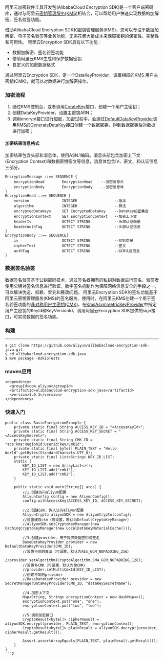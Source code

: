 阿里云加密软件工具开发包(AlibabaCloud Encryption SDK)是一个客户端密码库，通过与阿里云[密钥管理服务(KMS)](https://www.aliyun.com/product/kms)相结合，可以帮助用户快速实现数据的加解密、签名验签功能。

借助AlibabaCloud Encryption SDK和密钥管理服务(KMS)，您可以专注于数据加解密、电子签名验签等业务功能，无需花费大量成本来保障密钥的保密性、完整性和可用性。
阿里云Encryption SDK具有以下功能：
- 数据加解密、签名验签功能
- 借助阿里云KMS生成和保护数据密钥
- 自定义的加密数据格式

通过阿里云Encryption SDK，定一个DataKeyProvider，设置相应的KMS 用户主密钥(CMK)，就可以对数据进行加解密操作。

### 加密流程

1. 通过KMS控制台，或者调用[CreateKey](https://help.aliyun.com/document_detail/28947.html)接口，创建一个用户主密钥；
2. 创建DataKeyProvider，设置主密钥ARN；
3. 调用encrypt接口进行加密，加密过程中，会通过[DefaultDataKeyProvider](https://github.com/aliyun/alibabacloud-encryption-sdk-java/src/main/java/com/aliyun/encryptionsdk/provider/dataKey/DefaultDataKeyProvider.java)调用KMS的[GenerateDataKey](https://help.aliyun.com/document_detail/28948.html)接口创建一个数据密钥，得到数据密钥后对数据进行加密；

#### 加密结果消息格式
加密结果包含头部和消息体，使用ASN.1编码。消息头部包含加密上下文(Encryption Context)和数据密钥密文等信息，消息体包含IV、密文、和认证信息三部分。
```
EncryptionMessage ::== SEQUENCE {
	encryptionHead        EncryptionHead    --加密消息头
	encryptionBody        EncryptionBody    --加密消息体
}
EncryptionHead ::== SEQUENCE {
	version               INTEGER                 --版本
	algorithm             INTEGER                 --算法
	encryptedDataKeys     SET EncryptedDataKey    --DataKey加密集合
	encryptionContext     SET EncryptionContext   --加密上下文
	headerIv              OCTECT STRING           --头部认证向量
	headerAuthTag         OCTECT STRING           --头部认证信息
}
EncryptionBody ::== SEQUENCE{
	iv                    OCTECT STRING           --初始向量
	cipherText            OCTECT STRING           --密文
	authTag               OCTECT STRING           --GCM认证信息
}
```

### 数据签名验签

数据签名验签基于公钥密码技术，通过签名者拥有的私钥对数据进行签名，验签者使用公钥对签名信息进行验证。数字签名机制作为保障网络信息安全的手段之一，可以解决伪造、抵赖、冒充和篡改问题。
阿里云Encryption SDK的签名功能基于阿里云密钥管理服务(KMS)的签名服务。使用时，在阿里云KMS创建一个用于签名验签功能的[非对称用户主密钥(CMK)](https://help.aliyun.com/document_detail/148147.html)，在[KmsAsymmetricKeyProvider](https://github.com/aliyun/alibabacloud-encryption-sdk-java/src/main/java/com/aliyun/encryptionsdk/provider/KmsAsymmetricKeyProvider.java)中指定用户主密钥的KeyId和KeyVersionId，调用阿里云Encryption SDK提供的sign接口，可实现数据的签名功能。



### 构建
----
```
$ git clone https://github.com/aliyun/alibabacloud-encryption-sdk-java.git
$ cd alibabacloud-encryption-sdk-java
$ mvn package -DskipTests
```

### maven应用

```
<dependency>
  <groupId>com.aliyun</groupId>
  <artifactId>alibabacloud-encryption-sdk-java</artifactId>
  <version>1.0.3</version>
</dependency>
```

### 快速入门

```
public class BasicEncryptionExample {
    private static final String ACCESS_KEY_ID = "<AccessKeyId>";
    private static final String ACCESS_KEY_SECRET = "<AccessKeySecret>";
    private static final String CMK_ID = "acs:kms:RegionId:UserId:key/CmkId";
    private static final byte[] PLAIN_TEXT = "Hello World".getBytes(StandardCharsets.UTF_8);
    private static final List<String> KEY_ID_LIST;
    static {
        KEY_ID_LIST = new ArrayList<>();
        KEY_ID_LIST.add("cmk1");
        KEY_ID_LIST.add("cmk2");
    }

    public static void main(String[] args) {
        //1.创建访问aliyun配置
        AliyunConfig config = new AliyunConfig();
        config.withAccessKey(ACCESS_KEY_ID, ACCESS_KEY_SECRET);

        //2.创建SDK，传入访问aliyun配置
        AliyunCrypto aliyunSDK = new AliyunCrypto(config);
        //设置缓存ckm（可设置，默认为DefaultCryptoKeyManager）
        //aliyunSDK.setCryptoKeyManager(new CachingCryptoKeyManager(new LocalDataKeyMaterialCache()));

        //3.创建provider，用于提供数据密钥或签名
        BaseDataKeyProvider provider = new DefaultDataKeyProvider(CMK_ID);
        //设置不同的算法（可设置，默认为AES_GCM_NOPADDING_256）
        //provider.setAlgorithm(CryptoAlgorithm.SM4_GCM_NOPADDING_128);
        //设置多CMK（可设置，默认为单CMK）
        //provider.setMultiCmkId(KEY_ID_LIST);
        //创建不同的provider
        //BaseDataKeyProvider provider = new SecretManagerDataKeyProvider(CMK_ID, "dataKeySecretName");

        //4.加密上下文
        Map<String, String> encryptionContext = new HashMap<>();
        encryptionContext.put("one", "one");
        encryptionContext.put("two", "two");

        //5.调用加密接口
        CryptoResult<byte[]> cipherResult = aliyunSDK.encrypt(provider, PLAIN_TEXT, encryptionContext);
        CryptoResult<byte[]> plainResult = aliyunSDK.decrypt(provider, cipherResult.getResult());

        Assert.assertArrayEquals(PLAIN_TEXT, plainResult.getResult());
    }
}
```2